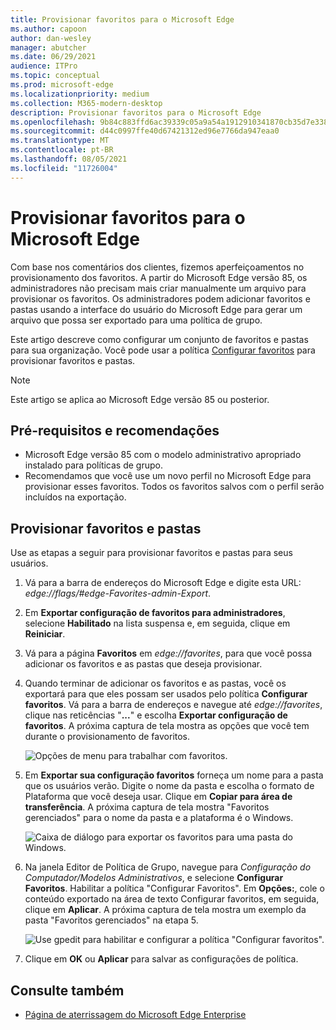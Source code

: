 ```yaml
---
title: Provisionar favoritos para o Microsoft Edge
ms.author: capoon
author: dan-wesley
manager: abutcher
ms.date: 06/29/2021
audience: ITPro
ms.topic: conceptual
ms.prod: microsoft-edge
ms.localizationpriority: medium
ms.collection: M365-modern-desktop
description: Provisionar favoritos para o Microsoft Edge
ms.openlocfilehash: 9b84c883ffd6ac39339c05a9a54a1912910341870cb35d7e338e6fde1e9ff5f3
ms.sourcegitcommit: d44c0997ffe40d67421312ed96e7766da947eaa0
ms.translationtype: MT
ms.contentlocale: pt-BR
ms.lasthandoff: 08/05/2021
ms.locfileid: "11726004"
---
```

# <a name="provision-favorites-for-microsoft-edge"></a>Provisionar favoritos para o Microsoft Edge

Com base nos comentários dos clientes, fizemos aperfeiçoamentos no provisionamento dos favoritos. A partir do Microsoft Edge versão 85, os administradores não precisam mais criar manualmente um arquivo para provisionar os favoritos. Os administradores podem adicionar favoritos e pastas usando a interface do usuário do Microsoft Edge para gerar um arquivo que possa ser exportado para uma política de grupo.

Este artigo descreve como configurar um conjunto de favoritos e pastas para sua organização. Você pode usar a política [Configurar favoritos](//DeployEdge/microsoft-edge-policies#configure-favorites) para provisionar favoritos e pastas.

> [!NOTE]
> Este artigo se aplica ao Microsoft Edge versão 85 ou posterior.

## <a name="prerequisites-and-recommendations"></a>Pré-requisitos e recomendações

- Microsoft Edge versão 85 com o modelo administrativo apropriado instalado para políticas de grupo.
- Recomendamos que você use um novo perfil no Microsoft Edge para provisionar esses favoritos. Todos os favoritos salvos com o perfil serão incluídos na exportação.  

## <a name="provision-favorites-and-folders"></a>Provisionar favoritos e pastas

Use as etapas a seguir para provisionar favoritos e pastas para seus usuários.

1. Vá para a barra de endereços do Microsoft Edge e digite esta URL: *edge://flags/#edge-Favorites-admin-Export*.
2. Em **Exportar configuração de favoritos para administradores**, selecione **Habilitado** na lista suspensa e, em seguida, clique em **Reiniciar**.

3. Vá para a página **Favoritos** em *edge://favorites*, para que você possa adicionar os favoritos e as pastas que deseja provisionar.

<!--
4. On the **Favorites bar**, click **Add folder**. The folder structure of favorites that are set in the profile you're using will be reflected in the folder you provision for your users. The next screenshot shows "Managed favorites", the folder we'll use to provision favorites.

   ![Add a folder](media/edge-learnmore-provision-favorites/provision-favorites-add-folder.png)

   > [!TIP]
   > Add existing folders that contain favorites you want to provision for your users.

5. Select "Managed favorites" and then click **Add favorite**. The next screenshot shows the favorite we've added.

   ![Add a favorite](media/edge-learnmore-provision-favorites/provision-favorites-add-favorite.png)-->

4. Quando terminar de adicionar os favoritos e as pastas, você os exportará para que eles possam ser usados pelo política **Configurar favoritos**. Vá para a barra de endereços e navegue até *edge://favorites*, clique nas reticências "**...**" e escolha **Exportar configuração de favoritos**. A próxima captura de tela mostra as opções que você tem durante o provisionamento de favoritos.

   ![Opções de menu para trabalhar com favoritos.](media/edge-learnmore-provision-favorites/provision-favorites-menu-options.png)

5. Em **Exportar sua configuração favoritos** forneça um nome para a pasta que os usuários verão. Digite o nome da pasta e escolha o formato de Plataforma que você deseja usar. Clique em **Copiar para área de transferência**. A próxima captura de tela mostra "Favoritos gerenciados" para o nome da pasta e a plataforma é o Windows.

   ![Caixa de diálogo para exportar os favoritos para uma pasta do Windows.](media/edge-learnmore-provision-favorites/provision-favorites-export.png)

6. Na janela Editor de Política de Grupo, navegue para *Configuração do Computador/Modelos Administrativos*, e selecione **Configurar Favoritos**. Habilitar a política "Configurar Favoritos". Em **Opções:**, cole o conteúdo exportado na área de texto Configurar favoritos, em seguida, clique em **Aplicar**. A próxima captura de tela mostra um exemplo da pasta "Favoritos gerenciados" na etapa 5.

   ![Use gpedit para habilitar e configurar a política "Configurar favoritos".](media/edge-learnmore-provision-favorites/provision-favorites-gpedit.png)

7. Clique em **OK** ou **Aplicar** para salvar as configurações de política.

## <a name="see-also"></a>Consulte também

- [Página de aterrissagem do Microsoft Edge Enterprise](https://aka.ms/EdgeEnterprise)